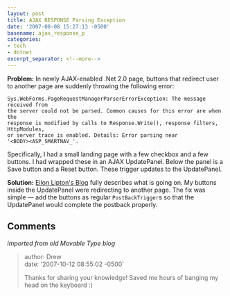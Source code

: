 ```yaml
---
layout: post
title: AJAX RESPONSE Parsing Exception
date: '2007-08-08 15:27:13 -0500'
basename: ajax_response_p
categories:
- tech
- dotnet
excerpt_separator: <!--more-->
---
```


**Problem:** In newly AJAX-enabled .Net 2.0 page, buttons that redirect user to
another page are suddenly throwing the following error:

```none
Sys.WebForms.PageRequestManagerParserErrorException: The message received from
the server could not be parsed. Common causes for this error are when the
response is modified by calls to Response.Write(), response filters, HttpModules,
or server trace is enabled. Details: Error parsing near
'<BODY><ASP_SMARTNAV_'.
```

<!--more-->

Specifically, I had a small landing page with a few checkbox and a few buttons.
I had wrapped these in an AJAX UpdatePanel. Below the panel is a Save button and
a Reset button. These trigger updates to the UpdatePanel.

**Solution:** <a
href="http://weblogs.asp.net/leftslipper/archive/2007/02/26/sys-webforms-pagerequestmanagerparsererrorexception-what-it-is-and-how-to-avoid-it.aspx">Eilon
Lipton's Blog</a> fully describes what is going on. My buttons inside the
UpdatePanel were redirecting to another page. The fix was simple &mdash; add the
buttons as regular `PostBackTrigger`s so that the UpdatePanel would complete the
postback properly.

## Comments

_imported from old Movable Type blog_

> author: Drew\
> date: '2007-10-12 08:55:02 -0500'
>
> Thanks for sharing your knowledge!
> Saved me hours of banging my head on the keyboard :)
